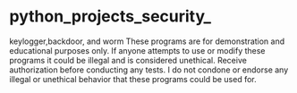 # python_projects_security_
keylogger,backdoor, and worm
These programs are for demonstration and educational purposes only. 
If anyone attempts to use or modify these programs it could be illegal and is considered unethical. Receive authorization before conducting any tests.
I do not condone or endorse any illegal or unethical behavior that these programs could be used for.
